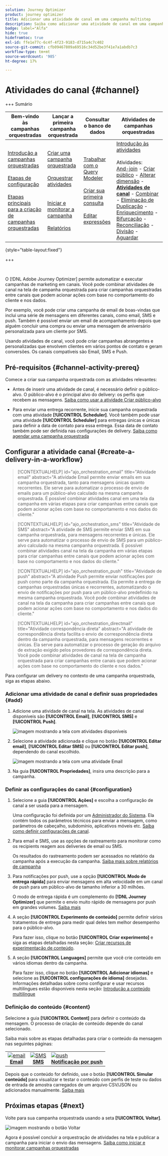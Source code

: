 ```yaml
---
solution: Journey Optimizer
product: journey optimizer
title: Adicionar uma atividade de canal em uma campanha multistep
description: Saiba como adicionar uma atividade de canal em uma campanha multietapas
badge: label="Alfa"
hide: true
hidefromtoc: true
exl-id: ffe1e77c-6c4f-4f23-9183-d715a4c7c402
source-git-commit: cfb09467809a69516c34d52be3f41e7a1abdb7c3
workflow-type: tm+mt
source-wordcount: '985'
ht-degree: 17%

---
```


# Atividades do canal {#channel}

+++ Sumário

| Bem-vindo às campanhas orquestradas | Lançar a primeira campanha orquestrada | Consultar o banco de dados | Atividades de campanhas orquestradas |
|---|---|---|---|
| [Introdução a campanhas orquestradas](../gs-orchestrated-campaigns.md)<br/><br/>[Etapas de configuração](../configuration-steps.md)<br/><br/>[Etapas principais para a criação de campanhas orquestradas](../gs-campaign-creation.md) | [Criar uma campanha orquestrada](../create-orchestrated-campaign.md)<br/><br/>[Orquestrar atividades](../orchestrate-activities.md)<br/><br/><br/>[Iniciar e monitorar a campanha](../start-monitor-campaigns.md)<br/><br/>[Relatórios](../reporting-campaigns.md) | [Trabalhar com o Query Modeler](../orchestrated-rule-builder.md)<br/><br/>[Criar sua primeira consulta](../build-query.md)<br/><br/>[Editar expressões](../edit-expressions.md) | [Introdução às atividades](about-activities.md)<br/><br/>Atividades:<br/>[And-join](and-join.md) - [Criar público](build-audience.md) - [Alterar dimensão](change-dimension.md) - **[Atividades de canal](channels.md)** - [Combinar](combine.md) - [Eliminação de Duplicação](deduplication.md) - [Enriquecimento](enrichment.md) - [Bifurcação](fork.md) - [Reconciliação](reconciliation.md) - [Divisão](split.md) - [Aguardar](wait.md) |

{style="table-layout:fixed"}

+++

<br/>

O [!DNL Adobe Journey Optimizer] permite automatizar e executar campanhas de marketing em canais. Você pode combinar atividades de canal na tela de campanha orquestrada para criar campanhas orquestradas entre canais que podem acionar ações com base no comportamento do cliente e nos dados.

Por exemplo, você pode criar uma campanha de email de boas-vindas que inclui uma série de mensagens em diferentes canais, como email, SMS e push. Também é possível enviar um email de acompanhamento depois que alguém concluir uma compra ou enviar uma mensagem de aniversário personalizada para um cliente por SMS.

Usando atividades de canal, você pode criar campanhas abrangentes e personalizadas que envolvem clientes em vários pontos de contato e geram conversões. Os canais compatíveis são Email, SMS e Push.

## Pré-requisitos {#channel-activity-prereq}

Comece a criar sua campanha orquestrada com as atividades relevantes:

* Antes de inserir uma atividade de canal, é necessário definir o público-alvo. O público-alvo é o principal alvo do delivery: os perfis que recebem as mensagens. [Saiba como usar a atividade Criar público-alvo](build-audience.md)

* Para enviar uma entrega recorrente, inicie sua campanha orquestrada com uma atividade **[!UICONTROL Scheduler]**. Você também pode usar uma atividade **[!UICONTROL Scheduler]** para entregas únicas e únicas para definir a data de contato para essa entrega. Essa data de contato também pode ser definida nas configurações de delivery. [Saiba como agendar uma campanha orquestrada](../create-orchestrated-campaign.md#schedule)

## Configurar a atividade canal {#create-a-delivery-in-a-workflow}

>[!CONTEXTUALHELP]
>id="ajo_orchestration_email"
>title="Atividade email"
>abstract="A atividade Email permite enviar emails em sua campanha orquestrada, tanto para mensagens únicas quanto recorrentes. Ele serve para automatizar o processo de envio de emails para um público-alvo calculado na mesma campanha orquestrada. É possível combinar atividades canal em uma tela da campanha em várias etapas para criar campanhas entre canais que podem acionar ações com base no comportamento e nos dados do cliente."

>[!CONTEXTUALHELP]
>id="ajo_orchestration_sms"
>title="Atividade de SMS"
>abstract="A atividade de SMS permite enviar SMS em sua campanha orquestrada, para mensagens recorrentes e únicas. Ele serve para automatizar o processo de envio de SMS para um público-alvo calculado na mesma campanha orquestrada. É possível combinar atividades canal na tela da campanha em várias etapas para criar campanhas entre canais que podem acionar ações com base no comportamento e nos dados do cliente."

>[!CONTEXTUALHELP]
>id="ajo_orchestration_push"
>title="Atividade de push"
>abstract="A atividade Push permite enviar notificações por push como parte da campanha orquestrada. Ela permite a entrega de campanhas orquestradas únicas e recorrentes, automatizando o envio de notificações por push para um público-alvo predefinido na mesma campanha orquestrada. Você pode combinar atividades de canal na tela da campanha para criar campanhas entre canais que podem acionar ações com base no comportamento e nos dados do cliente."

<!--
UNUSED IDs in BJ

>[!CONTEXTUALHELP]
>id="ajo_orchestration_push_ios"
>title="Push iOS activity"
>abstract="The Push iOS activity let you send iOS Push notifications as part of your orchestrated campaign. It enables the delivery of both one-time and recurring orchestrated campaigns, automating the sending iOS Push notifications to a predefined target within the same workflow. You can combine channel activities into the campaign canvas to create cross-channel campaigns that can trigger actions based on customer behavior and data."

>[!CONTEXTUALHELP]
>id="ajo_orchestration_push_android"
>title="Push Android activity"
>abstract="The Push Android activity ket you send Android Push notifications as part of your orchestrated campaign. It enables the delivery of both one-time and recurring messages, automating the sending Android Push notifications to a predefined target within the same orchestrated campaign. You can combine channel activities into the orchestrated campaign canvas to create cross-channel campaigns that can trigger actions based on customer behavior and data."

-->

>[!CONTEXTUALHELP]
>id="ajo_orchestration_directmail"
>title="Atividade correspondência direta"
>abstract="A atividade de correspondência direta facilita o envio de correspondência direta dentro da campanha orquestrada, para mensagens recorrentes e únicas. Ela serve para automatizar o processo de geração do arquivo de extração exigido pelos provedores de correspondência direta. Você pode combinar atividades de canal na tela de campanha orquestrada para criar campanhas entre canais que podem acionar ações com base no comportamento do cliente e nos dados."

Para configurar um delivery no contexto de uma campanha orquestrada, siga as etapas abaixo.

### Adicionar uma atividade de canal e definir suas propriedades {#add}

1. Adicione uma atividade de canal na tela. As atividades de canal disponíveis são **[!UICONTROL Email]**, **[!UICONTROL SMS]** e **[!UICONTROL Push]**.

   ![imagem mostrando a tela com atividades disponíveis](../assets/channel-add.png)

1. Selecione a atividade adicionada e clique no botão **[!UICONTROL Editar email]**, **[!UICONTROL Editar SMS]** ou **[!UICONTROL Editar push]**, dependendo do canal escolhido.

   ![imagem mostrando a tela com uma atividade Email](../assets/channel-edit.png)

1. Na guia **[!UICONTROL Propriedades]**, insira uma descrição para a campanha.

### Definir as configurações do canal {#configuration}

1. Selecione a guia **[!UICONTROL Ações]** e escolha a configuração de canal a ser usada para a mensagem.

   Uma configuração foi definida por um [Administrador do Sistema](../../start/path/administrator.md). Ela contém todos os parâmetros técnicos para enviar a mensagem, como parâmetros de cabeçalho, subdomínio, aplicativos móveis etc. [Saiba como definir configurações de canal](../../configuration/channel-surfaces.md).

1. Para email e SMS, use as opções de rastreamento para monitorar como os recipients reagem aos deliveries de email ou SMS.

   Os resultados do rastreamento podem ser acessados no relatório da campanha após a execução da campanha. [Saiba mais sobre relatórios de campanha](../../reports/campaign-global-report-cja.md)

1. Para notificações por push, use a opção **[!UICONTROL Modo de entrega rápida]** para enviar mensagens em alta velocidade em um canal de push para um público-alvo de tamanho inferior a 30 milhões.

   O modo de entrega rápida é um complemento do **[!DNL Journey Optimizer]** que permite o envio muito rápido de mensagens por push em grandes volumes. [Saiba mais](../../push/create-push.md#rapid-delivery)

1. A seção **[!UICONTROL Experimento de conteúdo]** permite definir vários tratamentos de entrega para medir qual deles tem melhor desempenho para o público-alvo.

   Para fazer isso, clique no botão **[!UICONTROL Criar experimento]** e siga as etapas detalhadas nesta seção: [Criar recursos de experimentação de conteúdo](../../content-management/content-experiment.md).

1. A seção **[!UICONTROL Languages]** permite que você crie conteúdo em vários idiomas dentro da campanha.

   Para fazer isso, clique no botão **[!UICONTROL Adicionar idiomas]** e selecione as **[!UICONTROL configurações de idioma]** desejadas. Informações detalhadas sobre como configurar e usar recursos multilíngues estão disponíveis nesta seção: [Introdução a conteúdo multilíngue](../../content-management/multilingual-gs.md)

### Definição do conteúdo {#content}

Selecione a guia **[!UICONTROL Content]** para definir o conteúdo da mensagem. O processo de criação de conteúdo depende do canal selecionado.

Saiba mais sobre as etapas detalhadas para criar o conteúdo da mensagem nas seguintes páginas:

<table style="table-layout:fixed"><tr style="border: 0;">
<td><a href="../../email/create-email.md"><img alt="email" src="../../channels/assets/do-not-localize/email.png"></a>
<div align="center"><a href="../../email/create-email.md"><strong>Email</strong></a></div></td>
<td><a href="../../sms/create-sms.md"><img alt="SMS" src="../../channels/assets/do-not-localize/sms.png"></a>
<div align="center"><a href="../../sms/create-sms.md"><strong>SMS</strong></a></div></td>
<td><a href="../../push/create-push.md"><img alt="push" src="../../channels/assets/do-not-localize/push.png"></a>
<div align="center"><a href="../../push/create-push.md"><strong>Notificação por push</strong></a></div></td>
</tr></table>

Depois que o conteúdo for definido, use o botão **[!UICONTROL Simular conteúdo]** para visualizar e testar o conteúdo com perfis de teste ou dados de entrada de amostra carregados de um arquivo CSV/JSON ou adicionados manualmente. [Saiba mais](../../content-management/preview-test.md)

## Próximas etapas {#next}

Volte para sua campanha orquestrada usando a seta **[!UICONTROL Voltar]**.

![imagem mostrando o botão Voltar](../assets/channel-back.png)

Agora é possível concluir a orquestração de atividades na tela e publicar a campanha para iniciar o envio das mensagens. [Saiba como iniciar e monitorar campanhas orquestradas](../start-monitor-campaigns.md)

<!--
## Examples {#cross-channel-workflow-sample}

Here is a cross-channel orchestrated campaign example with a segmentation and two deliveries. The orchestrated campaign targets all customers who live in Paris and who are interested in coffee machines. Among this population, an email is sent to the regular customers and an SMS is sent to the VIP clients.

![](../assets/workflow-channel-example.png)

<!--
description, which use case you can perform (common other activities that you can link before of after the activity)

how to add and configure the activity

example of a configured activity within a workflow
The Email delivery activity allows you to configure the sending an email in a workflow. 

-->

<!--You can also create a recurring orchestrated campaign to send a personalized SMS every first day of the month at 8 PM to all customers living in Paris.

![](../assets/workflow-channel-example2.png)-->

<!-- Scheduled emails available?

This can be a single send email and sent just once, or it can be a recurring email.
* Single send emails are standard emails, sent once.
* Recurring emails allow you to send the same email multiple times to different targets over a defined period. You can aggregate the deliveries per period in order to get reports that correspond to your needs.

When linked to a scheduler, you can define recurring emails.
Email recipients are defined upstream of the activity in the same workflow, via an Audience targeting activity.

-->


<!--The message preparation is triggered according to the workflow execution parameters. From the message dashboard, you can select whether to request or not a manual confirmation to send the message (required by default). You can start the workflow manually or place a scheduler activity in the workflow to automate execution.-->
